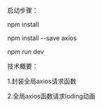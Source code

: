 启动步骤：
  
   npm install
   
   npm install --save axios  

   npm run dev
   
   
技术概要：

   1.封装全局axios请求函数
   
   2.全局axios函数请求loding动画
   
